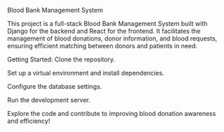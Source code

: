 Blood Bank Management System

This project is a full-stack Blood Bank Management System built with Django for the backend and React for the frontend.
It facilitates the management of blood donations, donor information, and blood requests, ensuring efficient matching between donors and patients in need.

Getting Started:
Clone the repository.

Set up a virtual environment and install dependencies.

Configure the database settings.

Run the development server.

Explore the code and contribute to improving blood donation awareness and efficiency!
